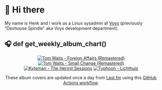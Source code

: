 # 👋 Hi there

My name is Henk and I work as a Linux sysadmin at <a href="https://www.voys.co/about/">Voys</a> (previously "Devhouse Spindle" aka Voys development department).

## 🎧 def get_weekly_album_chart()
<!-- lastfm -->
<p align="center"><a href="https://www.last.fm/music/Tom+Waits/Foreign+Affairs+(Remastered)"><img src="https://lastfm.freetls.fastly.net/i/u/64s/e5229a3816bcff9a1c750ca7aacc7e4c.png" title="Tom Waits - Foreign Affairs (Remastered)"></a> <a href="https://www.last.fm/music/Tom+Waits/Small+Change+(Remastered)"><img src="https://lastfm.freetls.fastly.net/i/u/64s/9fb68ae41fc1051ffb1cfc7402be4b6f.png" title="Tom Waits - Small Change (Remastered)"></a> <a href="https://www.last.fm/music/Kyteman/The+Hermit+Sessions"><img src="https://lastfm.freetls.fastly.net/i/u/64s/66db856b1b9e4d15b08905635e6e9bd9.jpg" title="Kyteman - The Hermit Sessions"></a> <a href="https://www.last.fm/music/Typhoon/Lichthuis"><img src="https://lastfm.freetls.fastly.net/i/u/64s/8d96520d61bf5ac87b4c645704c3b335.jpg" title="Typhoon - Lichthuis"></a> </p>

<p align="center">These album covers are updated once a day from <a href="https://www.last.fm/user/hbokh">Last.fm</a> using this <a href="https://github.com/marketplace/actions/lastfm-to-markdown">GitHub Actions workflow</a>.</p>
